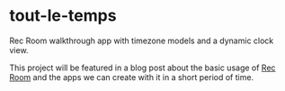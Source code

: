 tout-le-temps
=============

Rec Room walkthrough app with timezone models and a dynamic clock view.

This project will be featured in a blog post about the basic usage of
[Rec Room](https://github.com/mozilla/recroom) and the apps we can create
with it in a short period of time.
